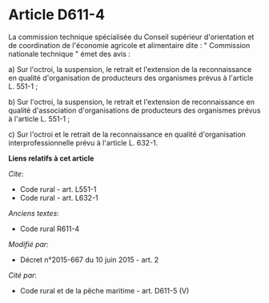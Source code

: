 # Article D611-4

La commission technique spécialisée du Conseil supérieur d'orientation et de coordination de l'économie agricole et
alimentaire dite : " Commission nationale technique " émet des avis : 

a) Sur l'octroi, la suspension, le retrait et l'extension de la reconnaissance en qualité d'organisation de producteurs des
organismes prévus à l'article L. 551-1 ; 

b) Sur l'octroi, la suspension, le retrait et l'extension de reconnaissance en qualité d'association d'organisations de
producteurs des organismes prévus à l'article L. 551-1 ; 

c) Sur l'octroi et le retrait de la reconnaissance en qualité d'organisation interprofessionnelle prévu à l'article L. 632-1.

**Liens relatifs à cet article**

_Cite_:

  - Code rural - art. L551-1
  - Code rural - art. L632-1

_Anciens textes_:

  - Code rural R611-4

_Modifié par_:

  - Décret n°2015-667 du 10 juin 2015 - art. 2

_Cité par_:

  - Code rural et de la pêche maritime - art. D611-5 (V)
